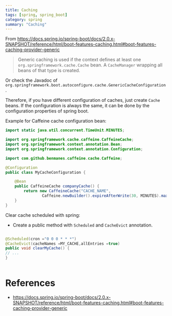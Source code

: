```yaml
---
title: Caching
tags: [spring, spring_boot]
category: spring
summary: "Caching"
---
```


From <https://docs.spring.io/spring-boot/docs/2.0.x-SNAPSHOT/reference/html/boot-features-caching.html#boot-features-caching-provider-generic>

> Generic caching is used if the context defines at least one `org.springframework.cache.Cache` bean. A `CacheManager` 
> wrapping all beans of that type is created.

Or check the Javadoc of `org.springframework.boot.autoconfigure.cache.GenericCacheConfiguration`.

Therefore, if you have different configuration of caches, just create `Cache` beans. If the configuration is always the same, it can be done by the configuration properties of spring boot.

Example for Caffeine cache configuration bean:

~~~ java
import static java.util.concurrent.TimeUnit.MINUTES;

import org.springframework.cache.caffeine.CaffeineCache;
import org.springframework.context.annotation.Bean;
import org.springframework.context.annotation.Configuration;

import com.github.benmanes.caffeine.cache.Caffeine;

@Configuration
public class MyCacheConfiguration {

	@Bean
	public CaffeineCache companyCache() {
		return new CaffeineCache("CACHE_NAME",
				Caffeine.newBuilder().expireAfterWrite(30, MINUTES).maximumSize(100).build());
	}
}
~~~

Clear cache scheduled with spring:
* Create a public method with `Scheduled` and `CacheEvict` annotation. 
~~~java

@Scheduled(cron ="0 0 0 * * *")
@CacheEvict(cacheNames =MY_CACHE,allEntries =true)
public void clearMyCache() {
// ...
}
 

~~~

# References

* <https://docs.spring.io/spring-boot/docs/2.0.x-SNAPSHOT/reference/html/boot-features-caching.html#boot-features-caching-provider-generic>

